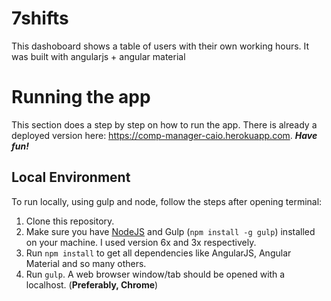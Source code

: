 # 7shifts
This dashoboard shows a table of users with their own working hours. It was built with  angularjs + angular material

# Running the app
This section does a step by step on how to run the app. There is already a deployed version here: https://comp-manager-caio.herokuapp.com. ***Have fun!***
## Local Environment
To run locally, using gulp and node, follow the steps after opening terminal:
  1. Clone this repository.
  2. Make sure you have [NodeJS](https://nodejs.org/en/) and Gulp (`npm install -g gulp`) installed on your machine. I used version 6x and 3x respectively.
  3. Run `npm install` to get all dependencies like AngularJS, Angular Material and so many others.
  4. Run `gulp`. A web browser window/tab should be opened with a localhost. (**Preferably, Chrome**)
  
